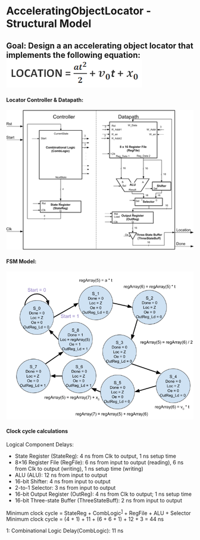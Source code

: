 # AcceleratingObjectLocator - Structural Model
## Goal: Design a an accelerating object locator that implements the following equation:      ![Image of Locator Equation](https://raw.githubusercontent.com/tanhuynh226/AcceleratingObjectLocator/main/images/locator-equation.gif)


#### Locator Controller & Datapath:
![Image of Locator Figure](https://raw.githubusercontent.com/tanhuynh226/AcceleratingObjectLocator/main/images/locator-figure.gif)

#### FSM Model:
![Image of FSM](https://raw.githubusercontent.com/tanhuynh226/AcceleratingObjectLocator/main/images/FSMD%20Model%20for%20Lab%203s.png)

#### Clock cycle calculations
Logical Component Delays:
*	State Register (StateReg): 4 ns from Clk to output, 1 ns setup time
*	8×16 Register File (RegFile): 6 ns from input to output (reading), 6 ns from Clk to output (writing), 1 ns setup time (writing)
*	ALU (ALU): 12 ns from input to output
*	16-bit Shifter: 4 ns from input to output
*	2-to-1 Selector: 3 ns from input to output
*	16-bit Output Register (OutReg): 4 ns from Clk to output; 1 ns setup time
*	16-bit Three-state Buffer (ThreeStateBuff): 2 ns from input to output


Minimum clock cycle = StateReg + CombLogic<sup>[1](#1)</sup> + RegFile + ALU + Selector
Minimum clock cycle = (4 + 1) + 11 + (6 + 6 + 1) + 12 + 3 = 44 ns

<Comb Logic="1">1</a>: Combinational Logic Delay(CombLogic): 11 ns
